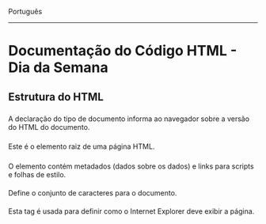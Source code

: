 Português

---

# Documentação do Código HTML - Dia da Semana

## Estrutura do HTML

### <!DOCTYPE html>
A declaração do tipo de documento informa ao navegador sobre a versão do HTML do documento.

### <html>
Este é o elemento raiz de uma página HTML.

### <head>
O elemento <head> contém metadados (dados sobre os dados) e links para scripts e folhas de estilo.

#### <meta charset="utf-8" />
Define o conjunto de caracteres para o documento.

#### <meta http-equiv="X-UA-Compatible" content="IE=edge">
Esta tag é usada para definir como o Internet Explorer deve exibir a página.

#### <title>
Define o título do documento que é exibido na barra de título do navegador.

### <body>
Este elemento contém o conteúdo da página web.

#### <body onload="dataCorrente()">
Este evento acontece quando a página termina de carregar. Aqui, ele chama a função `dataCorrente()` que precisa ser definida no arquivo `index.js`.

### <h1>
Define um cabeçalho de nível 1.

### <label for="data">
Define um rótulo para o controle com o ID "data".

### <input type="date" id="data" onchange="atualizaDiaDaSemana()">
Este é um controle de entrada que permite ao usuário selecionar uma data. Quando a data é alterada, a função `atualizaDiaDaSemana()` é chamada.

### <button onclick="atualizaDiaDaSemana();">
Este é um botão que, quando clicado, chama a função `atualizaDiaDaSemana()`.

### <span style="color: blue; font-size: 20pt;" id="resultado">
Este é um elemento span usado para exibir o resultado. O texto dentro deste elemento será de cor azul e terá um tamanho de fonte de 20pt.

## Nota
As funções `dataCorrente()` e `atualizaDiaDaSemana()` precisam ser definidas no arquivo `index.js` para que este código funcione corretamente.